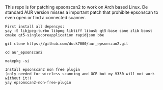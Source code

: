 
This repo is for patching epsonscan2 to work on Arch based Linux. De standard AUR version misses a important patch that prohibite epsonscan to even open or find a connected scanner.

    First install all depencys:
    yay -S libjpeg-turbo libpng libtiff libusb qt5-base sane zlib boost cmake qt5-singlecoreapplication rapidjson bbe
    
    git clone https://github.com/duck7000/aur_epsonscan2.git

    cd aur_epsonscan2

    makepkg -si

    Install epsonscan2 non free plugin
    (only needed for wireless scanning and OCR but my V330 will not work without it!)
    yay epsonscan2-non-free-plugin
